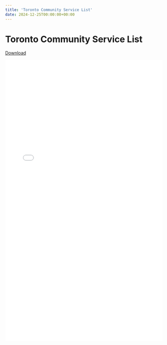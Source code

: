 ```yaml
---
title: 'Toronto Community Service List'
date: 2024-12-25T00:00:00+00:00
---
```


# Toronto Community Service List

[Download](/public/assets/toronto-en.pdf)

<embed src="/public/assets/toronto-en.pdf" width="100%" height="900px" type="application/pdf" />

